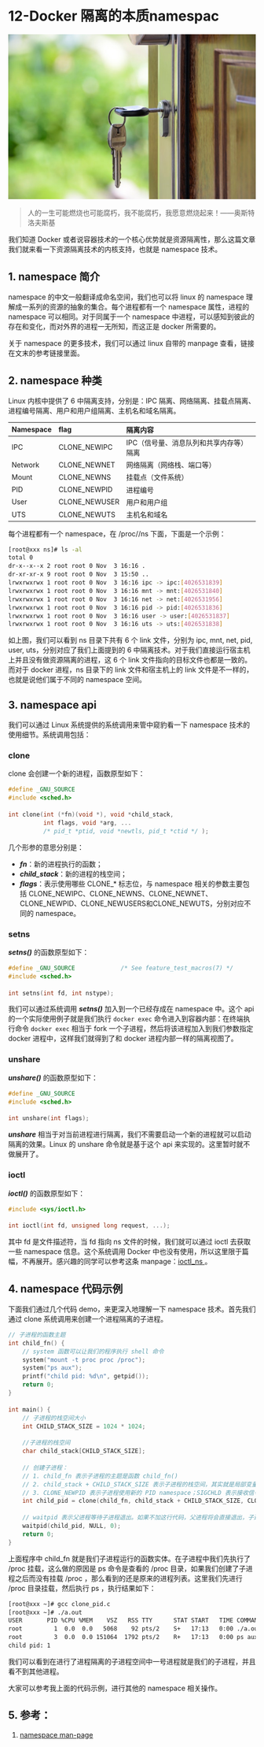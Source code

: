 # 12-Docker 隔离的本质namespac

![img](./assets/5f3346c2000182ce06400426.jpg)

> 人的一生可能燃烧也可能腐朽，我不能腐朽，我愿意燃烧起来！——奥斯特洛夫斯基

我们知道 Docker 或者说容器技术的一个核心优势就是资源隔离性，那么这篇文章我们就来看一下资源隔离技术的内核支持，也就是 namespace 技术。

## 1. namespace 简介

namespace 的中文一般翻译成命名空间，我们也可以将 linux 的 namespace 理解成一系列的资源的抽象的集合。每个进程都有一个 namespace 属性，进程的 namespace 可以相同。对于同属于一个 namespace 中进程，可以感知到彼此的存在和变化，而对外界的进程一无所知，而这正是 docker 所需要的。

关于 namespace 的更多技术，我们可以通过 linux 自带的 manpage 查看，链接在文末的参考链接里面。

## 2. namespace 种类

Linux 内核中提供了 6 中隔离支持，分别是：IPC 隔离、网络隔离、挂载点隔离、进程编号隔离、用户和用户组隔离、主机名和域名隔离。

| Namespace | flag          | 隔离内容                                |
| :-------- | :------------ | :-------------------------------------- |
| IPC       | CLONE_NEWIPC  | IPC（信号量、消息队列和共享内存等）隔离 |
| Network   | CLONE_NEWNET  | 网络隔离（网络栈、端口等）              |
| Mount     | CLONE_NEWNS   | 挂载点（文件系统）                      |
| PID       | CLONE_NEWPID  | 进程编号                                |
| User      | CLONE_NEWUSER | 用户和用户组                            |
| UTS       | CLONE_NEWUTS  | 主机名和域名                            |

每个进程都有一个 namespace，在 /proc/<pid>/ns 下面，下面是一个示例：

```bash
[root@xxx ns]# ls -al
total 0
dr-x--x--x 2 root root 0 Nov  3 16:16 .
dr-xr-xr-x 9 root root 0 Nov  3 15:50 ..
lrwxrwxrwx 1 root root 0 Nov  3 16:16 ipc -> ipc:[4026531839]
lrwxrwxrwx 1 root root 0 Nov  3 16:16 mnt -> mnt:[4026531840]
lrwxrwxrwx 1 root root 0 Nov  3 16:16 net -> net:[4026531956]
lrwxrwxrwx 1 root root 0 Nov  3 16:16 pid -> pid:[4026531836]
lrwxrwxrwx 1 root root 0 Nov  3 16:16 user -> user:[4026531837]
lrwxrwxrwx 1 root root 0 Nov  3 16:16 uts -> uts:[4026531838]
```

如上图，我们可以看到 ns 目录下共有 6 个 link 文件，分别为 ipc, mnt, net, pid, user, uts，分别对应了我们上面提到的 6 中隔离技术。对于我们直接运行宿主机上并且没有做资源隔离的进程，这 6 个 link 文件指向的目标文件也都是一致的。而对于 docker 进程，ns 目录下的 link 文件和宿主机上的 link 文件是不一样的，也就是说他们属于不同的 namespace 空间。

## 3. namespace api

我们可以通过 Linux 系统提供的系统调用来管中窥豹看一下 namespace 技术的使用细节。系统调用包括：

### clone

clone 会创建一个新的进程，函数原型如下：

```c
#define _GNU_SOURCE
#include <sched.h>

int clone(int (*fn)(void *), void *child_stack,
          int flags, void *arg, ...
          /* pid_t *ptid, void *newtls, pid_t *ctid */ );
```

几个形参的意思分别是：

- ***fn***：新的进程执行的函数；
- ***child_stack***：新的进程的栈空间；
- ***flags***：表示使用哪些 CLONE_* 标志位，与 namespace 相关的参数主要包括 CLONE_NEWIPC、CLONE_NEWNS、CLONE_NEWNET、CLONE_NEWPID、CLONE_NEWUSERS和CLONE_NEWUTS，分别对应不同的 namespace。

### setns

***setns()*** 的函数原型如下：

```c
#define _GNU_SOURCE             /* See feature_test_macros(7) */
#include <sched.h>

int setns(int fd, int nstype);
```

我们可以通过系统调用 ***setns()*** 加入到一个已经存成在 namespace 中。这个 api 的一个实际使用例子就是我们执行 `docker exec` 命令进入到容器内部：在终端执行命令 `docker exec` 相当于 fork 一个子进程，然后将该进程加入到我们参数指定 docker 进程中，这样我们就得到了和 docker 进程内部一样的隔离视图了。

### unshare

***unshare()*** 的函数原型如下：

```c
#define _GNU_SOURCE
#include <sched.h>

int unshare(int flags);
```

***unshare*** 相当于对当前进程进行隔离，我们不需要启动一个新的进程就可以启动隔离的效果。Linux 的 unshare 命令就是基于这个 api 来实现的。这里暂时就不做展开了。

### ioctl

***ioctl()*** 的函数原型如下：

```c
#include <sys/ioctl.h>

int ioctl(int fd, unsigned long request, ...);
```

其中 fd 是文件描述符，当 fd 指向 ns 文件的时候，我们就可以通过 ioctl 去获取一些 namespace 信息。这个系统调用 Docker 中也没有使用，所以这里限于篇幅，不再展开。感兴趣的同学可以参考这条 manpage：[ioctl_ns ](http://man7.org/linux/man-pages/man2/ioctl_ns.2.html)。

## 4. namespace 代码示例

下面我们通过几个代码 demo，来更深入地理解一下 namespace 技术。首先我们通过 clone 系统调用来创建一个进程隔离的子进程。

```c
// 子进程的函数主题
int child_fn() {
  	// system 函数可以让我们的程序执行 shell 命令
    system("mount -t proc proc /proc");
    system("ps aux");
    printf("child pid: %d\n", getpid());
    return 0;
}

int main() {
  	// 子进程的栈空间大小
    int CHILD_STACK_SIZE = 1024 * 1024;
  	
  	//子进程的栈空间
    char child_stack[CHILD_STACK_SIZE];
  
  	// 创建子进程：
  	// 1. child_fn 表示子进程的主题是函数 child_fn()
  	// 2. child_stack + CHILD_STACK_SIZE 表示子进程的栈空间，其实就是局部变量 child_stack
  	// 3. CLONE_NEWPID 表示子进程使用新的 PID namespace；SIGCHLD 表示接收信号
    int child_pid = clone(child_fn, child_stack + CHILD_STACK_SIZE, CLONE_NEWPID | SIGCHLD, NULL);
  
  	// waitpid 表示父进程等待子进程退出。如果不加这行代码，父进程将会直接退出，子进程就变成了孤儿进程
    waitpid(child_pid, NULL, 0);
    return 0;
}
```

上面程序中 child_fn 就是我们子进程运行的函数实体。在子进程中我们先执行了 /proc 挂载，这么做的原因是 ps 命令是查看的 /proc 目录，如果我们创建了子进程之后而没有挂载 /proc ，那么看到的还是原来的进程列表。这里我们先进行 /proc 目录挂载，然后执行 ps ，执行结果如下：

```bash
[root@xxx ~]# gcc clone_pid.c
[root@xxx ~]# ./a.out
USER       PID %CPU %MEM    VSZ   RSS TTY      STAT START   TIME COMMAND
root         1  0.0  0.0   5068    92 pts/2    S+   17:13   0:00 ./a.out
root         3  0.0  0.0 151064  1792 pts/2    R+   17:13   0:00 ps aux
child pid: 1
```

我们可以看到在进行了进程隔离的子进程空间中一号进程就是我们的子进程，并且看不到其他进程。

大家可以参考我上面的代码示例，进行其他的 namespace 相关操作。

## 5. 参考：

1. [namespace man-page](http://man7.org/linux/man-pages/man7/namespaces.7.html)